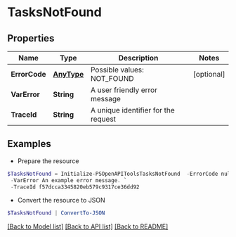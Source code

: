 # TasksNotFound
## Properties

Name | Type | Description | Notes
------------ | ------------- | ------------- | -------------
**ErrorCode** | [**AnyType**](.md) | Possible values: NOT_FOUND | [optional] 
**VarError** | **String** | A user friendly error message | 
**TraceId** | **String** | A unique identifier for the request | 

## Examples

- Prepare the resource
```powershell
$TasksNotFound = Initialize-PSOpenAPIToolsTasksNotFound  -ErrorCode null `
 -VarError An example error message. `
 -TraceId f57dcca3345820eb579c9317ce36dd92
```

- Convert the resource to JSON
```powershell
$TasksNotFound | ConvertTo-JSON
```

[[Back to Model list]](../README.md#documentation-for-models) [[Back to API list]](../README.md#documentation-for-api-endpoints) [[Back to README]](../README.md)

